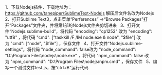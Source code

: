 1、下载Nodejs插件，下载地址为：
https://github.com/tanepiper/SublimeText-Nodejs
解压后文件名改为Nodejs
 
2、打开Sublime Text3，点击菜单“Perferences” =>“Browse Packages”打开“Packages”文件夹，并将第1部的Nodejs文件夹剪切进来
 
3、打开文件“Nodejs.sublime-build”，将代码 "encoding": "cp1252" 改为 "encoding": "utf8" ，将代码 "cmd": ["taskkill /F /IM node.exe & node", "$file"] 改为 "cmd": ["node", "$file"] ，保存文件
 
4、打开文件“Nodejs.sublime-settings”，将代码 "node_command": false改为 "node_command": "D:\\Program Files\\nodejs\\node.exe" ，将代码 "npm_command": false 改为 "npm_command": "D:\\Program Files\\nodejs\\npm.cmd" ，保存文件
 
5、编写一个测试文件test.js，按“ctrl+B"运行代码